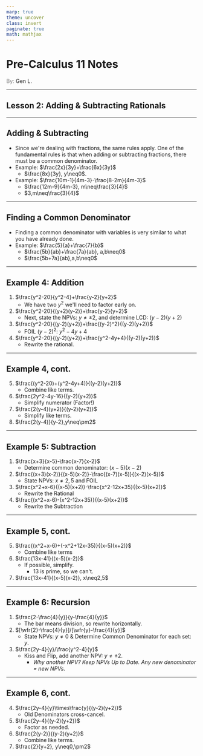 ```yaml
---
marp: true
theme: uncover
class: invert
paginate: true
math: mathjax
---
```


# <!--fit--> Pre-Calculus 11 Notes
<span style="color:grey">By:</span> Gen L.

<!--_footer: In partnership with Hyperion University, 2023-->

$\newcommand{\wfr}[1]{\frac{#1}{1}}$

---

## Lesson 2:  Adding & Subtracting Rationals

---

## Adding & Subtracting

* Since we're dealing with fractions, the same rules apply. One of the fundamental rules is that when adding or subtracting fractions, there must be a common denominator.
* Example: $\frac{2x}{3y}+\frac{6x}{3y}$
    * $\frac{8x}{3y}, y\neq0$.
* Example: $\frac{10m-1}{4m-3}-\frac{8-2m}{4m-3}$
    * $\frac{12m-9}{4m-3}, m\neq\frac{3}{4}$
    * $3,m\neq\frac{3}{4}$

---

## Finding a Common Denominator

* Finding a common denominator with variables is very similar to what you have already done.
* Example: $\frac{5}{a}+\frac{7}{b}$
    * $\frac{5b}{ab}+\frac{7a}{ab}, a,b\neq0$
    * $\frac{5b+7a}{ab},a,b\neq0$

---

## Example 4: Addition

1) $\frac{y^2-20}{y^2-4}+\frac{y-2}{y+2}$
    * We have two $y^2$ we'll need to factor early on.
2) $\frac{y^2-20}{(y+2)(y-2)}+\frac{y-2}{y+2}$
    * Next, state the NPVs: $y\neq\pm2$, and determine LCD: $(y-2)(y+2)$
3) $\frac{y^2-20}{(y-2)(y+2)}+\frac{(y-2)^2}{(y-2)(y+2)}$
    * FOIL $(y-2)^2$: $y^2-4y+4$
4) $\frac{y^2-20}{(y-2)(y+2)}+\frac{y^2-4y+4}{(y-2)(y+2)}$
    * Rewrite the rational.

---

## Example 4, cont.

5) $\frac{(y^2-20)+(y^2-4y+4)}{(y-2)(y+2)}$
    * Combine like terms.
6) $\frac{2y^2-4y-16}{(y-2)(y+2)}$
    * Simplify numerator (Factor!)
7) $\frac{2(y-4)(y+2)}{(y-2)(y+2)}$
    * Simplify like terms.
8) $\frac{2(y-4)}{y-2},y\neq\pm2$

---

## Example 5: Subtraction

1) $\frac{x+3}{x-5}-\frac{x-7}{x-2}$
    * Determine common denominator: $(x-5)(x-2)$
2) $\frac{(x+3)(x-2)}{(x-5)(x-2)}-\frac{(x-7)(x-5)}{(x-2)(x-5)}$
    * State NPVs: $x\neq2,5$ and FOIL
3) $\frac{x^2+x-6}{(x-5)(x+2)}-\frac{x^2-12x+35}{(x-5)(x+2)}$
    * Rewrite the Rational
4) $\frac{(x^2+x-6)-(x^2-12x+35)}{(x-5)(x+2)}$
    * Rewrite the Subtraction

---

## Example 5, cont.

5) $\frac{(x^2+x-6)+(-x^2+12x-35)}{(x-5)(x+2)}$
    * Combine like terms
6) $\frac{13x-41}{(x-5)(x-2)}$
    * If possible, simplify.
        * 13 is prime, so we can't.
7) $\frac{13x-41}{(x-5)(x-2)}, x\neq2,5$

---

## Example 6: Recursion

1) $\frac{2-\frac{4}{y}}{y-\frac{4}{y}}$
    * The bar means division, so rewrite horizontally.
2) $[\wfr{2}-\frac{4}{y}]/[\wfr{y}-\frac{4}{y}]$
    * State NPVs: $y\neq0$ & Determine Common Denominator for each set: $y$.
3) $\frac{2y-4}{y}/\frac{y^2-4}{y}$
    * Kiss and Flip, add another NPV: $y\neq\pm2$.
        * *Why another NPV? Keep NPVs Up to Date. Any new denominator = new NPVs.*

---

## Example 6, cont.

4) $\frac{2y-4}{y}\times\frac{y}{(y-2)(y+2)}$
    * Old Denominators cross-cancel.
5) $\frac{2y-4}{(y-2)(y+2)}$
    * Factor as needed.
6) $\frac{2(y-2)}{(y-2)(y+2)}$
    * Combine like terms.
7) $\frac{2}{y+2}, y\neq0,\pm2$